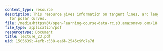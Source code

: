 ```yaml
---
content_type: resource
description: This resource gives information on tangent lines, arc length and areas
  for polar curves.
file: /media/https%3A/open-learning-course-data-rc.s3.amazonaws.com/18-01-single-variable-calculus-fall-2005/1505639b4efbc538ea6b2545c9fc7a7d_lecture_23.pdf
file_type: application/pdf
resourcetype: Document
title: lecture_23.pdf
uid: 1505639b-4efb-c538-ea6b-2545c9fc7a7d
---
```

